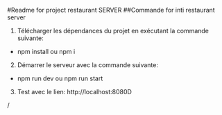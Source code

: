 #Readme for project restaurant SERVER
##Commande for inti restaurant server
1. Télécharger les dépendances du projet en exécutant la commande suivante:
* npm install ou npm i
2. Démarrer le serveur avec la commande suivante:
* npm run dev ou npm run start
3. Test avec le lien: http://localhost:8080D

/

